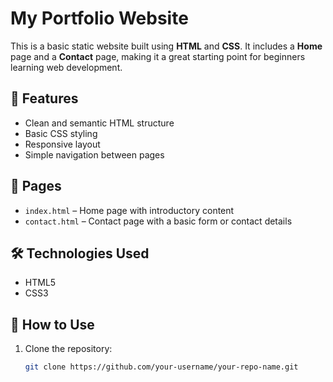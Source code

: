 # My Portfolio Website

This is a basic static website built using **HTML** and **CSS**. It includes a **Home** page and a **Contact** page, making it a great starting point for beginners learning web development.

## 🚀 Features

- Clean and semantic HTML structure
- Basic CSS styling
- Responsive layout
- Simple navigation between pages

## 📁 Pages

- `index.html` – Home page with introductory content
- `contact.html` – Contact page with a basic form or contact details

## 🛠️ Technologies Used

- HTML5
- CSS3

## 📌 How to Use

1. Clone the repository:
   ```bash
   git clone https://github.com/your-username/your-repo-name.git
